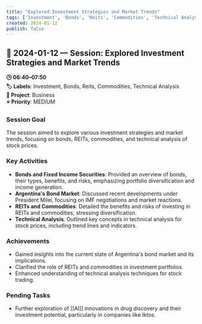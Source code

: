 ```yaml
---
title: "Explored Investment Strategies and Market Trends"
tags: ['Investment', 'Bonds', 'Reits', 'Commodities', 'Technical Analysis']
created: 2024-01-12
publish: false
---
```


## 📅 2024-01-12 — Session: Explored Investment Strategies and Market Trends

**🕒 06:40–07:50**  
**🏷️ Labels**: Investment, Bonds, Reits, Commodities, Technical Analysis  
**📂 Project**: Business  
**⭐ Priority**: MEDIUM  


### Session Goal
The session aimed to explore various investment strategies and market trends, focusing on bonds, REITs, commodities, and technical analysis of stock prices.

### Key Activities
- **Bonds and Fixed Income Securities**: Provided an overview of bonds, their types, benefits, and risks, emphasizing portfolio diversification and income generation.
- **Argentina's Bond Market**: Discussed recent developments under President Milei, focusing on IMF negotiations and market reactions.
- **REITs and Commodities**: Detailed the benefits and risks of investing in REITs and commodities, stressing diversification.
- **Technical Analysis**: Outlined key concepts in technical analysis for stock prices, including trend lines and indicators.

### Achievements
- Gained insights into the current state of Argentina's bond market and its implications.
- Clarified the role of REITs and commodities in investment portfolios.
- Enhanced understanding of technical analysis techniques for stock trading.

### Pending Tasks
- Further exploration of [[AI]] innovations in drug discovery and their investment potential, particularly in companies like Iktos.
